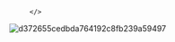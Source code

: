 
         </>

![d372655cedbda764192c8fb239a59497](https://user-images.githubusercontent.com/78314660/148671433-6451c44e-2ab6-4505-954f-e58de0c6149c.gif)
